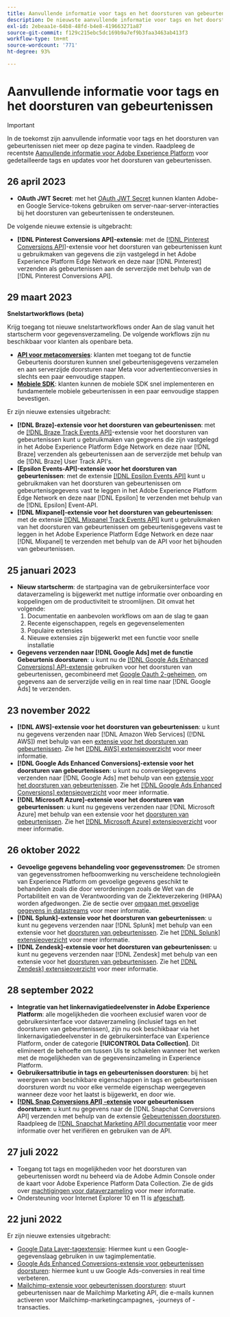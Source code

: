 ```yaml
---
title: Aanvullende informatie voor tags en het doorsturen van gebeurtenissen
description: De nieuwste aanvullende informatie voor tags en het doorsturen van gebeurtenissen in Adobe Experience Platform.
exl-id: 2ebeaa1e-64b8-48fd-b4e8-419663271a87
source-git-commit: f129c215ebc5dc169b9a7ef9b3faa3463ab413f3
workflow-type: tm+mt
source-wordcount: '771'
ht-degree: 93%

---
```


# Aanvullende informatie voor tags en het doorsturen van gebeurtenissen

>[!IMPORTANT]
>
>In de toekomst zijn aanvullende informatie voor tags en het doorsturen van gebeurtenissen niet meer op deze pagina te vinden. Raadpleeg de recentste [Aanvullende informatie voor Adobe Experience Platform](https://experienceleague.adobe.com/docs/experience-platform/release-notes/latest.html?lang=nl-NL#data-collection) voor gedetailleerde tags en updates voor het doorsturen van gebeurtenissen.

## 26 april 2023

* **OAuth JWT Secret**: met het [OAuth JWT Secret](https://experienceleague.adobe.com/docs/experience-platform/tags/event-forwarding/secrets.html?lang=nl-NL) kunnen klanten Adobe- en Google Service-tokens gebruiken om server-naar-server-interacties bij het doorsturen van gebeurtenissen te ondersteunen.

De volgende nieuwe extensie is uitgebracht:

* **[!DNL Pinterest Conversions API]-extensie**: met de [[!DNL Pinterest Conversions API]](https://experienceleague.adobe.com/docs/experience-platform/tags/extensions/server/pinterest/overview.html?lang=nl-NL)-extensie voor het doorsturen van gebeurtenissen kunt u gebruikmaken van gegevens die zijn vastgelegd in het Adobe Experience Platform Edge Network en deze naar [!DNL Pinterest] verzenden als gebeurtenissen aan de serverzijde met behulp van de [!DNL Pinterest Conversions API].

## 29 maart 2023

**Snelstartworkflows (beta)**

Krijg toegang tot nieuwe snelstartworkflows onder Aan de slag vanuit het startscherm voor gegevensverzameling. De volgende workflows zijn nu beschikbaar voor klanten als openbare beta.
* **[API voor metaconversies](https://experienceleague.adobe.com/docs/experience-platform/tags/extensions/server/meta/overview.html?lang=nl-NL#quick-start)**: klanten met toegang tot de functie Gebeurtenis doorsturen kunnen snel gebeurtenisgegevens verzamelen en aan serverzijde doorsturen naar Meta voor advertentieconversies in slechts een paar eenvoudige stappen.
* **[Mobiele SDK](https://developer.adobe.com/client-sdks/documentation/)**: klanten kunnen de mobiele SDK snel implementeren en fundamentele mobiele gebeurtenissen in een paar eenvoudige stappen bevestigen.

Er zijn nieuwe extensies uitgebracht:

* **[!DNL Braze]-extensie voor het doorsturen van gebeurtenissen**: met de [[!DNL Braze Track Events API]](https://experienceleague.adobe.com/docs/experience-platform/tags/extensions/server/braze/overview.html?lang=nl-NL)-extensie voor het doorsturen van gebeurtenissen kunt u gebruikmaken van gegevens die zijn vastgelegd in het Adobe Experience Platform Edge Network en deze naar [!DNL Braze] verzenden als gebeurtenissen aan de serverzijde met behulp van de [!DNL Braze] User Track API&#39;s.
* **[Epsilon Events-API]-extensie voor het doorsturen van gebeurtenissen**: met de extensie [[!DNL Epsilon Events API]](https://experienceleague.adobe.com/docs/experience-platform/tags/extensions/server/braze/overview.html?lang=nl-NL) kunt u gebruikmaken van het doorsturen van gebeurtenissen om gebeurtenisgegevens vast te leggen in het Adobe Experience Platform Edge Network en deze naar [!DNL Epsilon] te verzenden met behulp van de [!DNL Epsilon] Event-API.
* **[!DNL Mixpanel]-extensie voor het doorsturen van gebeurtenissen**: met de extensie [[!DNL Mixpanel Track Events API]](https://experienceleague.adobe.com/docs/experience-platform/tags/extensions/server/braze/overview.html?lang=nl-NL) kunt u gebruikmaken van het doorsturen van gebeurtenissen om gebeurtenisgegevens vast te leggen in het Adobe Experience Platform Edge Network en deze naar [!DNL Mixpanel] te verzenden met behulp van de API voor het bijhouden van gebeurtenissen.

## 25 januari 2023

* **Nieuw startscherm**: de startpagina van de gebruikersinterface voor dataverzameling is bijgewerkt met nuttige informatie over onboarding en koppelingen om de productiviteit te stroomlijnen. Dit omvat het volgende:
   1. Documentatie en aanbevolen workflows om aan de slag te gaan
   1. Recente eigenschappen, regels en gegevenselementen
   1. Populaire extensies
   1. Nieuwe extensies zijn bijgewerkt met een functie voor snelle installatie
* **Gegevens verzenden naar [!DNL Google Ads] met de functie Gebeurtenis doorsturen**: u kunt nu de [[!DNL Google Ads Enhanced Conversions] API-extensie](../extensions/server/google-ads-enhanced-conversions/overview.md) gebruiken voor het doorsturen van gebeurtenissen, gecombineerd met [Google Oauth 2-geheimen](../ui/event-forwarding/secrets.md#google-oauth2), om gegevens aan de serverzijde veilig en in real time naar [!DNL Google Ads] te verzenden.

## 23 november 2022

* **[!DNL AWS]-extensie voor het doorsturen van gebeurtenissen**: u kunt nu gegevens verzenden naar [!DNL Amazon Web Services] ([!DNL AWS]) met behulp van een [extensie voor het doorsturen van gebeurtenissen](../../tags/ui/event-forwarding/overview.md). Zie het [[!DNL AWS] extensieoverzicht](../../tags/extensions/server/aws/overview.md) voor meer informatie.
* **[!DNL Google Ads Enhanced Conversions]-extensie voor het doorsturen van gebeurtenissen**: u kunt nu conversiegegevens verzenden naar [!DNL Google Ads] met behulp van een [extensie voor het doorsturen van gebeurtenissen](../../tags/ui/event-forwarding/overview.md). Zie het [[!DNL Google Ads Enhanced Conversions] extensieoverzicht](../../tags/extensions/server/google-ads-enhanced-conversions/overview.md) voor meer informatie.
* **[!DNL Microsoft Azure]-extensie voor het doorsturen van gebeurtenissen**: u kunt nu gegevens verzenden naar [!DNL Microsoft Azure] met behulp van een extensie voor het [doorsturen van gebeurtenissen](../../tags/ui/event-forwarding/overview.md). Zie het [[!DNL Microsoft Azure] extensieoverzicht](../../tags/extensions/server/azure/overview.md) voor meer informatie.

## 26 oktober 2022

* **Gevoelige gegevens behandeling voor gegevensstromen**: De stromen van gegevensstromen hefboomwerking nu verscheidene technologieën van Experience Platform om gevoelige gegevens geschikt te behandelen zoals die door verordeningen zoals de Wet van de Portabiliteit en van de Verantwoording van de Ziekteverzekering (HIPAA) worden afgedwongen. Zie de sectie over [omgaan met gevoelige gegevens in datastreams](../../datastreams/overview.md#sensitive) voor meer informatie.
* **[!DNL Splunk]-extensie voor het doorsturen van gebeurtenissen**: u kunt nu gegevens verzenden naar [!DNL Splunk] met behulp van een extensie voor het [doorsturen van gebeurtenissen](../ui/event-forwarding/overview.md). Zie het [[!DNL Splunk] extensieoverzicht](../extensions/server/splunk/overview.md) voor meer informatie.
* **[!DNL Zendesk]-extensie voor het doorsturen van gebeurtenissen**: u kunt nu gegevens verzenden naar [!DNL Zendesk] met behulp van een extensie voor het [doorsturen van gebeurtenissen](../ui/event-forwarding/overview.md). Zie het [[!DNL Zendesk] extensieoverzicht](../extensions/server/zendesk/overview.md) voor meer informatie.

## 28 september 2022

* **Integratie van het linkernavigatiedeelvenster in Adobe Experience Platform**: alle mogelijkheden die voorheen exclusief waren voor de gebruikersinterface voor dataverzameling (inclusief tags en het doorsturen van gebeurtenissen), zijn nu ook beschikbaar via het linkernavigatiedeelvenster in de gebruikersinterface van Experience Platform, onder de categorie **[!UICONTROL Data Collection]**. Dit elimineert de behoefte om tussen UIs te schakelen wanneer het werken met de mogelijkheden van de gegevensinzameling in Experience Platform.
* **Gebruikersattributie in tags en gebeurtenissen doorsturen**: bij het weergeven van beschikbare eigenschappen in tags en gebeurtenissen doorsturen wordt nu voor elke vermelde eigenschap weergegeven wanneer deze voor het laatst is bijgewerkt, en door wie.
* **[[!DNL Snap Conversions API] -extensie](https://exchange.adobe.com/apps/ec/108550) voor gebeurtenissen doorsturen**: u kunt nu gegevens naar de [!DNL Snapchat Conversions API] verzenden met behulp van de extensie [Gebeurtenissen doorsturen](../../tags/ui/event-forwarding/overview.md). Raadpleeg de [[!DNL Snapchat Marketing API] documentatie](https://marketingapi.snapchat.com/docs/conversion.html) voor meer informatie over het verifiëren en gebruiken van de API.

## 27 juli 2022

* Toegang tot tags en mogelijkheden voor het doorsturen van gebeurtenissen wordt nu beheerd via de Adobe Admin Console onder de kaart voor Adobe Experience Platform Data Collection. Zie de gids over [machtigingen voor dataverzameling](../../collection/permissions.md) voor meer informatie.
* Ondersteuning voor Internet Explorer 10 en 11 is [afgeschaft](../ie-deprecation.md).

## 22 juni 2022

Er zijn nieuwe extensies uitgebracht:

* [Google Data Layer-tagextensie](../extensions/client/google-data-layer/overview.md): Hiermee kunt u een Google-gegevenslaag gebruiken in uw tagimplementatie.
* [Google Ads Enhanced Conversions-extensie voor gebeurtenissen doorsturen](https://partners.adobe.com/exchangeprogram/experiencecloud/exchange.details.108630.html): hiermee kunt u uw Google Ads-conversies in real time verbeteren.
* [Mailchimp-extensie voor gebeurtenissen doorsturen](../extensions/server/mailchimp/overview.md): stuurt gebeurtenissen naar de Mailchimp Marketing API, die e-mails kunnen activeren voor Mailchimp-marketingcampagnes, -journeys of -transacties.